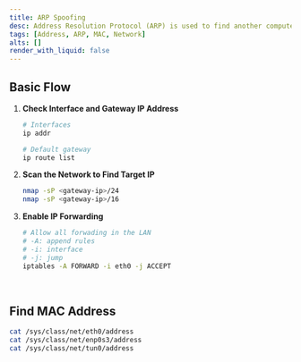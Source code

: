 ```yaml
---
title: ARP Spoofing
desc: Address Resolution Protocol (ARP) is used to find another computer’s MAC address based on its IP address.
tags: [Address, ARP, MAC, Network]
alts: []
render_with_liquid: false
---
```


## Basic Flow

1. **Check Interface and Gateway IP Address**

    ```sh
    # Interfaces
    ip addr

    # Default gateway
    ip route list
    ```

2. **Scan the Network to Find Target IP**

    ```sh
    nmap -sP <gateway-ip>/24
    nmap -sP <gateway-ip>/16
    ```

3. **Enable IP Forwarding**

    ```sh
    # Allow all forwading in the LAN
    # -A: append rules
    # -i: interface
    # -j: jump
    iptables -A FORWARD -i eth0 -j ACCEPT
    ```

<br />

## Find MAC Address

```sh
cat /sys/class/net/eth0/address
cat /sys/class/net/enp0s3/address
cat /sys/class/net/tun0/address
```